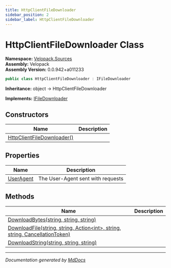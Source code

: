 ```yaml
---
title: HttpClientFileDownloader
sidebar_position: 2
sidebar_label: HttpClientFileDownloader
---
```

<!--  
  <auto-generated>   
    The contents of this file were generated by a tool.  
    Changes to this file may be list if the file is regenerated  
  </auto-generated>   
-->

# HttpClientFileDownloader Class

**Namespace:** [Velopack.Sources](../index.md)  
**Assembly:** Velopack  
**Assembly Version:** 0.0.942+a011233

```csharp
public class HttpClientFileDownloader : IFileDownloader
```

**Inheritance:** object → HttpClientFileDownloader

**Implements:** [IFileDownloader](../IFileDownloader/index.md)

## Constructors

| Name                                                | Description |
| --------------------------------------------------- | ----------- |
| [HttpClientFileDownloader()](constructors/index.md) |             |

## Properties

| Name                                 | Description                        |
| ------------------------------------ | ---------------------------------- |
| [UserAgent](properties/UserAgent.md) | The User\-Agent sent with requests |

## Methods

| Name                                                                                                      | Description |
| --------------------------------------------------------------------------------------------------------- | ----------- |
| [DownloadBytes(string, string, string)](methods/DownloadBytes.md)                                         |             |
| [DownloadFile(string, string, Action\<int\>, string, string, CancellationToken)](methods/DownloadFile.md) |             |
| [DownloadString(string, string, string)](methods/DownloadString.md)                                       |             |

___

*Documentation generated by [MdDocs](https://github.com/ap0llo/mddocs)*
